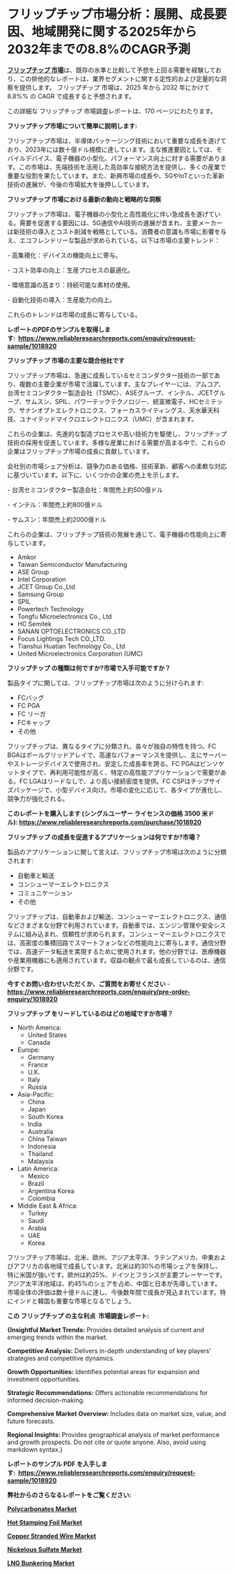 <p><h1>フリップチップ市場分析：展開、成長要因、地域開発に関する2025年から2032年までの8.8%のCAGR予測</h1></p><p data-sourcepos="1:1-1:157"><strong><a href="https://www.reliableresearchreports.com/flip-chip-r1018920?utm_campaign=107&utm_medium=36&utm_source=Github&utm_content=ia&utm_term=18032025&utm_id=flip-chip">フリップチップ 市場</a></strong>は、既存の水準と比較して予想を上回る需要を経験しており、この排他的なレポートは、業界セグメントに関する定性的および定量的な洞察を提供します。 フリップチップ 市場は、2025 年から 2032 年にかけて 8.8%% の CAGR で成長すると予想されます。</p>
<p data-sourcepos="3:1-3:50">この詳細な フリップチップ 市場調査レポートは、170 ページにわたります。</p>
<p><strong>フリップチップ市場について簡単に説明します:</strong></p>
<p><p>フリップチップ市場は、半導体パッケージング技術において重要な成長を遂げており、2023年には数十億ドル規模に達しています。主な推進要因としては、モバイルデバイス、電子機器の小型化、パフォーマンス向上に対する需要があります。この市場は、先端技術を活用した高効率な接続方法を提供し、多くの産業で重要な役割を果たしています。また、新興市場の成長や、5GやIoTといった革新技術の進展が、今後の市場拡大を後押ししています。</p></p>
<p><strong>フリップチップ 市場における最新の動向と戦略的な洞察</strong></p>
<p><p>フリップチップ市場は、電子機器の小型化と高性能化に伴い急成長を遂げている。需要を促進する要因には、5G通信やAI技術の進展が含まれ、主要メーカーは新技術の導入とコスト削減を戦略としている。消費者の意識も市場に影響を与え、エコフレンドリーな製品が求められている。以下は市場の主要トレンド：</p><p>- 高集積化：デバイスの機能向上に寄与。</p><p>- コスト効率の向上：生産プロセスの最適化。</p><p>- 環境意識の高まり：持続可能な素材の使用。</p><p>- 自動化技術の導入：生産能力の向上。</p><p>これらのトレンドは市場の成長に寄与している。</p></p>
<p><strong>レポートのPDFのサンプルを取得します</strong><strong>:&nbsp;&nbsp;<a href="https://www.reliableresearchreports.com/enquiry/request-sample/1018920?utm_campaign=107&utm_medium=36&utm_source=Github&utm_content=ia&utm_term=18032025&utm_id=flip-chip">https://www.reliableresearchreports.com/enquiry/request-sample/1018920</a></strong></p>
<p><strong>フリップチップ 市場の主要な競合他社です</strong></p>
<p><p>フリップチップ市場は、急速に成長しているセミコンダクター技術の一部であり、複数の主要企業が市場で活躍しています。主なプレイヤーには、アムコア、台湾セミコンダクター製造会社（TSMC）、ASEグループ、インテル、JCETグループ、サムスン、SPIL、パワーテックテクノロジー、統富微電子、HCセミテック、サナンオプトエレクトロニクス、フォーカスライティングス、天水華天科技、ユナイテッドマイクロエレクトロニクス（UMC）が含まれます。</p><p>これらの企業は、先進的な製造プロセスや高い技術力を駆使し、フリップチップ技術の採用を促進しています。多様な産業における需要が高まる中で、これらの企業はフリップチップ市場の成長に貢献しています。</p><p>会社別の市場シェア分析は、競争力のある価格、技術革新、顧客への柔軟な対応に基づいています。以下に、いくつかの企業の売上を示します。</p><p>- 台湾セミコンダクター製造会社：年間売上約500億ドル</p><p>- インテル：年間売上約800億ドル</p><p>- サムスン：年間売上約2000億ドル</p><p>これらの企業は、フリップチップ技術の発展を通じて、電子機器の性能向上に寄与しています。</p></p>
<p><ul><li>Amkor</li><li>Taiwan Semiconductor Manufacturing</li><li>ASE Group</li><li>Intel Corporation</li><li>JCET Group Co.,Ltd</li><li>Samsung Group</li><li>SPIL</li><li>Powertech Technology</li><li>Tongfu Microelectronics Co., Ltd</li><li>HC Semitek</li><li>SANAN OPTOELECTRONICS CO.,LTD</li><li>Focus Lightings Tech CO.,LTD.</li><li>Tianshui Huatian Technology Co., Ltd</li><li>United Microelectronics Corporation (UMC)</li></ul></p>
<p><strong>フリップチップ の種類は何ですか?市場で入手可能ですか？</strong></p>
<p>製品タイプに関しては、フリップチップ市場は次のように分けられます:</p>
<p><ul><li>FCバッグ</li><li>FC PGA</li><li>FC リーガ</li><li>FCキャップ</li><li>その他</li></ul></p>
<p><p>フリップチップは、異なるタイプに分類され、各々が独自の特性を持つ。FC BGAはボールグリッドアレイで、高速なパフォーマンスを提供し、主にサーバーやストレージデバイスで使用され、安定した成長率を誇る。FC PGAはピンソケットタイプで、再利用可能性が高く、特定の高性能アプリケーションで需要がある。FC LGAはリードなしで、より高い接続密度を提供。FC CSPはチップサイズパッケージで、小型デバイス向け。市場の変化に応じて、各タイプが進化し、競争力が強化される。</p></p>
<p><strong>このレポートを購入します (シングルユーザー ライセンスの価格 3500 米ドル):&nbsp;<a href="https://www.reliableresearchreports.com/purchase/1018920?utm_campaign=107&utm_medium=36&utm_source=Github&utm_content=ia&utm_term=18032025&utm_id=flip-chip">https://www.reliableresearchreports.com/purchase/1018920</a></strong></p>
<p><strong>フリップチップ の成長を促進するアプリケーションは何ですか?市場？</strong></p>
<p>製品のアプリケーションに関して言えば、フリップチップ市場は次のように分類されます:</p>
<p><ul><li>自動車と輸送</li><li>コンシューマーエレクトロニクス</li><li>コミュニケーション</li><li>その他</li></ul></p>
<p><p>フリップチップは、自動車および輸送、コンシューマーエレクトロニクス、通信などさまざまな分野で利用されています。自動車では、エンジン管理や安全システムに組み込まれ、信頼性が求められます。コンシューマーエレクトロニクスでは、高密度の集積回路でスマートフォンなどの性能向上に寄与します。通信分野では、高速データ転送を実現するために使用されます。他の分野では、医療機器や産業用機器にも適用されています。収益の観点で最も成長しているのは、通信分野です。</p></p>
<p><strong>今すぐお問い合わせいただくか、ご質問をお寄せください</strong><strong>&nbsp;</strong>-<strong><a href="https://www.reliableresearchreports.com/enquiry/pre-order-enquiry/1018920?utm_campaign=107&utm_medium=36&utm_source=Github&utm_content=ia&utm_term=18032025&utm_id=flip-chip">https://www.reliableresearchreports.com/enquiry/pre-order-enquiry/1018920</a></strong></p>
<p><strong>フリップチップ をリードしているのはどの地域ですか市場？</strong></p>
<p><ul>
    <li>
        North America:
        <ul>
            <li>United States</li>
            <li>Canada</li>
        </ul>
    </li>
    <li>
        Europe:
        <ul>
            <li>Germany</li>
            <li>France</li>
            <li>U.K.</li>
            <li>Italy</li>
            <li>Russia</li>
        </ul>
    </li>
    <li>
        Asia-Pacific:
        <ul>
            <li>China</li>
            <li>Japan</li>
            <li>South Korea</li>
            <li>India</li>
            <li>Australia</li>
            <li>China Taiwan</li>
            <li>Indonesia</li>
            <li>Thailand</li>
            <li>Malaysia</li>
        </ul>
    </li>
    <li>
        Latin America:
        <ul>
            <li>Mexico</li>
            <li>Brazil</li>
            <li>Argentina Korea</li>
            <li>Colombia</li>
        </ul>
    </li>
    <li>
        Middle East & Africa:
        <ul>
            <li>Turkey</li>
            <li>Saudi</li>
            <li>Arabia</li>
            <li>UAE</li>
            <li>Korea</li>
        </ul>
    </li>
    </ul></p>
<p><p>フリップチップ市場は、北米、欧州、アジア太平洋、ラテンアメリカ、中東およびアフリカの各地域で成長しています。北米は約30%の市場シェアを保持し、特に米国が強いです。欧州は約25%、ドイツとフランスが主要プレーヤーです。アジア太平洋地域は、約45%のシェアを占め、中国と日本が先導しています。市場全体の評価は数十億ドルに達し、今後数年間で成長が見込まれています。特にインドと韓国も重要な市場となるでしょう。</p></p>
<p><strong>この フリップチップ の主な利点&nbsp; 市場調査レポート:</strong></p>
<p><strong>{Insightful Market Trends:</strong> Provides detailed analysis of current and emerging trends within the market.</p>
<p><strong>Competitive Analysis:</strong> Delivers in-depth understanding of key players' strategies and competitive dynamics.</p>
<p><strong>Growth Opportunities:</strong> Identifies potential areas for expansion and investment opportunities.</p>
<p><strong>Strategic Recommendations:</strong> Offers actionable recommendations for informed decision-making.</p>
<p><strong>Comprehensive Market Overview: </strong>Includes data on market size, value, and future forecasts.</p>
<p><strong>Regional Insights: </strong>Provides geographical analysis of market performance and growth prospects. Do not cite or quote anyone. Also, avoid using markdown syntax.}</p>
<p><strong>レポートのサンプル PDF を入手します:&nbsp;</strong><strong>&nbsp;<a href="https://www.reliableresearchreports.com/enquiry/request-sample/1018920?utm_campaign=107&utm_medium=36&utm_source=Github&utm_content=ia&utm_term=18032025&utm_id=flip-chip">https://www.reliableresearchreports.com/enquiry/request-sample/1018920</a></strong></p>
<p></p>
<p></p>
<p></p>
<p></p>
<p><strong>弊社からのさらなるレポートをご覧ください:</strong></p>
<p><strong><p><a href="https://github.com/reahmmunises/Market-Research-Report-List-1/blob/main/polycarbonates-market.md?utm_campaign=107&utm_medium=36&utm_source=Github&utm_content=ia&utm_term=18032025&utm_id=flip-chip">Polycarbonates Market</a></p><p><a href="https://github.com/pilukypalis/Market-Research-Report-List-1/blob/main/hot-stamping-foil-market.md?utm_campaign=107&utm_medium=36&utm_source=Github&utm_content=ia&utm_term=18032025&utm_id=flip-chip">Hot Stamping Foil Market</a></p><p><a href="https://github.com/zakkistuey/Market-Research-Report-List-1/blob/main/copper-stranded-wire-market.md?utm_campaign=107&utm_medium=36&utm_source=Github&utm_content=ia&utm_term=18032025&utm_id=flip-chip">Copper Stranded Wire Market</a></p><p><a href="https://github.com/siertnamba7u/Market-Research-Report-List-1/blob/main/nickelous-sulfate-market.md?utm_campaign=107&utm_medium=36&utm_source=Github&utm_content=ia&utm_term=18032025&utm_id=flip-chip">Nickelous Sulfate Market</a></p><p><a href="https://github.com/jugutstam/Market-Research-Report-List-1/blob/main/lng-bunkering-market.md?utm_campaign=107&utm_medium=36&utm_source=Github&utm_content=ia&utm_term=18032025&utm_id=flip-chip">LNG Bunkering Market</a></p></strong></p>